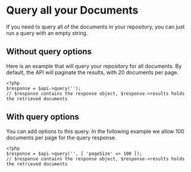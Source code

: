 # Query all your Documents

If you need to query all of the documents in your repository, you can just run a query with an empty string.

## Without query options

Here is an example that will query your repository for all documents. By default, the API will paginate the results, with 20 documents per page.

```
<?php
$response = $api->query('');
// $response contains the response object, $response->results holds the retrieved documents
```

## With query options

You can add options to this query. In the following example we allow 100 documents per page for the query response.

```
<?php
$response = $api->query('', [ 'pageSize' => 100 ]);
// $response contains the response object, $response->results holds the retrieved documents
```
